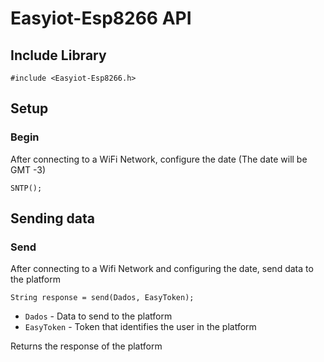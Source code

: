 # Easyiot-Esp8266 API

## Include Library

```arduino
#include <Easyiot-Esp8266.h>
```

## Setup

### Begin

After connecting to a WiFi Network, configure the date (The date will be GMT -3)

```arduino
SNTP();
```

## Sending data

### Send

After connecting to a Wifi Network and configuring the date, send data to the platform

```arduino
String response = send(Dados, EasyToken);
```

- `Dados` - Data to send to the platform
- `EasyToken` - Token that identifies the user in the platform

Returns the response of the platform
